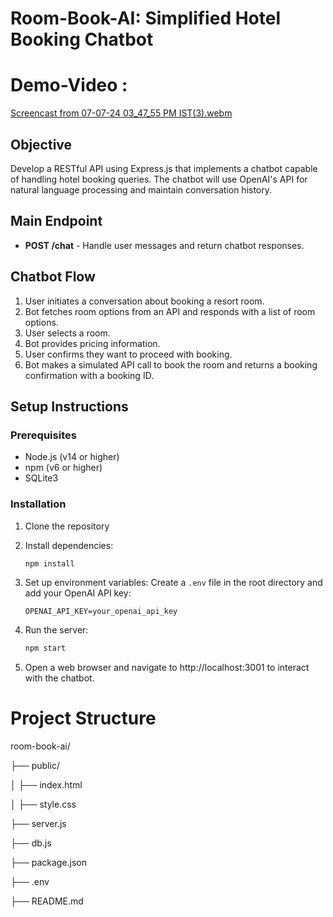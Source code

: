 # Room-Book-AI: Simplified Hotel Booking Chatbot

# Demo-Video :
[Screencast from 07-07-24 03_47_55 PM IST(3).webm](https://github.com/user-attachments/assets/cbe2d8c4-9d12-4d0c-973d-bf69944dc1e3)


## Objective
Develop a RESTful API using Express.js that implements a chatbot capable of handling hotel booking queries. The chatbot will use OpenAI's API for natural language processing and maintain conversation history.

## Main Endpoint
- **POST /chat** - Handle user messages and return chatbot responses.

## Chatbot Flow
1. User initiates a conversation about booking a resort room.
2. Bot fetches room options from an API and responds with a list of room options.
3. User selects a room.
4. Bot provides pricing information.
5. User confirms they want to proceed with booking.
6. Bot makes a simulated API call to book the room and returns a booking confirmation with a booking ID.

## Setup Instructions
### Prerequisites
- Node.js (v14 or higher)
- npm (v6 or higher)
- SQLite3

### Installation
1. Clone the repository

2. Install dependencies:
    ```sh
    npm install
    ```

3. Set up environment variables:
    Create a `.env` file in the root directory and add your OpenAI API key:
    ```env
    OPENAI_API_KEY=your_openai_api_key
    ```

4. Run the server:
    ```sh
    npm start
    ```

5. Open a web browser and navigate to http://localhost:3001 to interact with the chatbot.


# Project Structure

room-book-ai/

├── public/

│   ├── index.html

│   ├── style.css

├── server.js

├── db.js

├── package.json

├── .env

├── README.md

